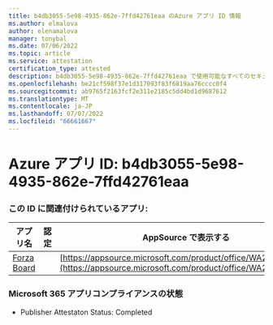 ```yaml
---
title: b4db3055-5e98-4935-862e-7ffd42761eaa のAzure アプリ ID 情報
ms.author: elmalova
author: elenamalova
manager: tonybal
ms.date: 07/06/2022
ms.topic: article
ms.service: attestation
certification_type: attested
description: b4db3055-5e98-4935-862e-7ffd42761eaa で使用可能なすべてのセキュリティとコンプライアンス情報。
ms.openlocfilehash: be21cf598f37e1d317093f83f6819aa76cccc0f4
ms.sourcegitcommit: ab9765f2163fcf2e311e2185c5dd4bd1d9687612
ms.translationtype: MT
ms.contentlocale: ja-JP
ms.lasthandoff: 07/07/2022
ms.locfileid: "66661667"
---
```

# <a name="azure-app-id-b4db3055-5e98-4935-862e-7ffd42761eaa"></a>Azure アプリ ID: b4db3055-5e98-4935-862e-7ffd42761eaa


### <a name="apps-associated-with-this-id"></a>この ID に関連付けられているアプリ:
| **アプリ名** | **認定** | **AppSource で表示する** |
|--------------|---------------|-----------------------|
| [Forza Board](../forward/WA200004274.md) |  | [https://appsource.microsoft.com/product/office/WA200004274](https://appsource.microsoft.com/product/office/WA200004274) |

### <a name="microsoft-365-app-compliance-status"></a>Microsoft 365 アプリコンプライアンスの状態
- Publisher Attestaton Status: Completed
